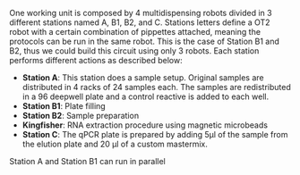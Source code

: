 
One working unit is composed by 4 multidispensing robots divided in 3 different stations named A, B1, B2, and C. 
Stations letters define a OT2 robot with a certain combination of pippettes attached, meaning the protocols can be run in the same robot. This is the case of Station B1 and B2, thus we could build this circuit using only 3 robots. Each station performs different actions as described below:

- **Station A**: This station does a sample setup. Original samples are distributed in 4 racks of 24 samples each. The samples are redistributed in a 96 deepwell plate and a control reactive is added to each well.
- **Station B1**: Plate filling
- **Station B2**: Sample preparation
- **Kingfisher**: RNA extraction procedure using magnetic microbeads
- **Station C**: The qPCR plate is prepared by adding 5µl of the sample from the elution plate and 20 µl of a custom mastermix.

Station A and Station B1 can run in parallel
